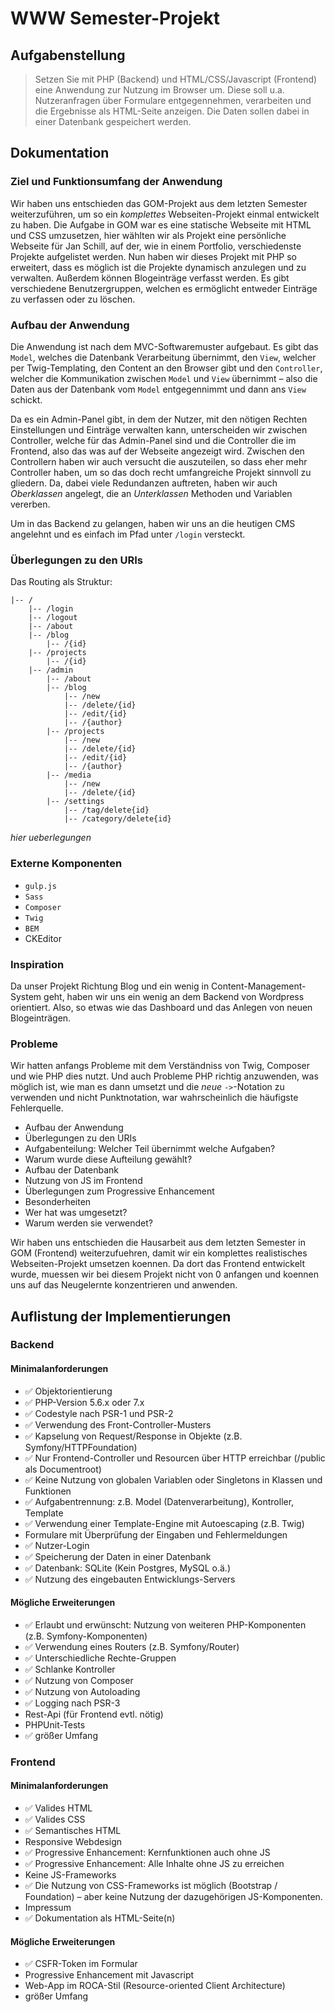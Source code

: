 # WWW Semester-Projekt

## Aufgabenstellung

> Setzen Sie mit PHP (Backend) und HTML/CSS/Javascript (Frontend) eine Anwendung zur Nutzung im Browser um. Diese soll u.a. Nutzeranfragen über Formulare entgegennehmen, verarbeiten und die Ergebnisse als HTML-Seite anzeigen. Die Daten sollen dabei in einer Datenbank gespeichert werden.

## Dokumentation 
### Ziel und Funktionsumfang der Anwendung
Wir haben uns entschieden das GOM-Projekt aus dem letzten Semester weiterzuführen, um so ein _komplettes_ Webseiten-Projekt einmal entwickelt zu haben.
Die Aufgabe in GOM war es eine statische Webseite mit HTML und CSS umzusetzen, hier wählten wir als Projekt eine persönliche Webseite für Jan Schill, auf der, wie in einem Portfolio, verschiedenste Projekte aufgelistet werden.
Nun haben wir dieses Projekt mit PHP so erweitert, dass es möglich ist die Projekte dynamisch anzulegen und zu verwalten. Außerdem können Blogeinträge verfasst werden.
Es gibt verschiedene Benutzergruppen, welchen es ermöglicht entweder Einträge zu verfassen oder zu löschen.

### Aufbau der Anwendung
Die Anwendung ist nach dem MVC-Softwaremuster aufgebaut. Es gibt das `Model`, welches die Datenbank Verarbeitung übernimmt, den `View`, welcher per Twig-Templating, den Content an den Browser gibt und den `Controller`, welcher die Kommunikation zwischen `Model` und `View` übernimmt – also die Daten aus der Datenbank vom `Model` entgegennimmt und dann ans `View` schickt.

Da es ein Admin-Panel gibt, in dem der Nutzer, mit den nötigen Rechten Einstellungen und Einträge verwalten kann, unterscheiden wir zwischen Controller, welche für das Admin-Panel sind und die Controller die im Frontend, also das was auf der Webseite angezeigt wird.
Zwischen den Controllern haben wir auch versucht die auszuteilen, so dass eher mehr Controller haben, um so das doch recht umfangreiche Projekt sinnvoll zu gliedern.
Da, dabei viele Redundanzen auftreten, haben wir auch _Oberklassen_ angelegt, die an _Unterklassen_ Methoden und Variablen vererben.

Um in das Backend zu gelangen, haben wir uns an die heutigen CMS angelehnt und es einfach im Pfad unter `/login` versteckt.

### Überlegungen zu den URIs 
Das Routing als Struktur:
```
|-- /
    |-- /login
    |-- /logout
    |-- /about
    |-- /blog
        |-- /{id}
    |-- /projects
        |-- /{id}
    |-- /admin
        |-- /about
        |-- /blog
            |-- /new
            |-- /delete/{id}
            |-- /edit/{id}
            |-- /{author}
        |-- /projects
            |-- /new
            |-- /delete/{id}
            |-- /edit/{id}
            |-- /{author}        
        |-- /media
            |-- /new
            |-- /delete/{id}
        |-- /settings
            |-- /tag/delete{id}
            |-- /category/delete{id}
```
_hier ueberlegungen_

### Externe Komponenten
- `gulp.js`
- `Sass`
- `Composer`
- `Twig`
- `BEM`
- CKEditor

### Inspiration
Da unser Projekt Richtung Blog und ein wenig in Content-Management-System geht, haben wir uns ein wenig an dem Backend von Wordpress orientiert. 
Also, so etwas wie das Dashboard und das Anlegen von neuen Blogeinträgen.

### Probleme
Wir hatten anfangs Probleme mit dem Verständniss von Twig, Composer und wie PHP dies nutzt.
Und auch Probleme PHP richtig anzuwenden, was möglich ist, wie man es dann umsetzt und die _neue_ `->`-Notation zu verwenden und nicht Punktnotation, war wahrscheinlich die häufigste Fehlerquelle.


- Aufbau der Anwendung
- Überlegungen zu den URIs
- Aufgabenteilung: Welcher Teil übernimmt welche Aufgaben?
- Warum wurde diese Aufteilung gewählt?
- Aufbau der Datenbank
- Nutzung von JS im Frontend
- Überlegungen zum Progressive Enhancement
- Besonderheiten
- Wer hat was umgesetzt?
- Warum werden sie verwendet?

Wir haben uns entschieden die Hausarbeit aus dem letzten Semester in GOM (Frontend) weiterzufuehren, damit wir ein komplettes realistisches Webseiten-Projekt umsetzen koennen. Da dort das Frontend entwickelt wurde, muessen wir bei diesem Projekt nicht von 0 anfangen und koennen uns auf das Neugelernte konzentrieren und anwenden.

## Auflistung der Implementierungen
### Backend
#### Minimalanforderungen
- :white_check_mark: Objektorientierung
- :white_check_mark: PHP-Version 5.6.x oder 7.x
- :white_check_mark: Codestyle nach PSR-1 und PSR-2
- :white_check_mark: Verwendung des Front-Controller-Musters
- :white_check_mark: Kapselung von Request/Response in Objekte (z.B. Symfony/HTTPFoundation)
- :white_check_mark: Nur Frontend-Controller und Resourcen über HTTP erreichbar (/public als Documentroot)
- :white_check_mark: Keine Nutzung von globalen Variablen oder Singletons in Klassen und Funktionen
- :white_check_mark: Aufgabentrennung: z.B. Model (Datenverarbeitung), Kontroller, Template
- :white_check_mark: Verwendung einer Template-Engine mit Autoescaping (z.B. Twig)
- Formulare mit Überprüfung der Eingaben und Fehlermeldungen
- :white_check_mark: Nutzer-Login
- :white_check_mark: Speicherung der Daten in einer Datenbank
- :white_check_mark: Datenbank: SQLite (Kein Postgres, MySQL o.ä.)
- :white_check_mark: Nutzung des eingebauten Entwicklungs-Servers

#### Mögliche Erweiterungen
- :white_check_mark: Erlaubt und erwünscht: Nutzung von weiteren PHP-Komponenten (z.B. Symfony-Komponenten)
- :white_check_mark: Verwendung eines Routers (z.B. Symfony/Router)
- :white_check_mark: Unterschiedliche Rechte-Gruppen
- :white_check_mark: Schlanke Kontroller
- :white_check_mark: Nutzung von Composer
- :white_check_mark: Nutzung von Autoloading
- :white_check_mark: Logging nach PSR-3
- Rest-Api (für Frontend evtl. nötig)
- PHPUnit-Tests
- :white_check_mark: größer Umfang

### Frontend
#### Minimalanforderungen
- :white_check_mark: Valides HTML
- :white_check_mark: Valides CSS
- :white_check_mark: Semantisches HTML
- Responsive Webdesign
- :white_check_mark: Progressive Enhancement: Kernfunktionen auch ohne JS
- :white_check_mark: Progressive Enhancement: Alle Inhalte ohne JS zu erreichen
- Keine JS-Frameworks
- :white_check_mark: Die Nutzung von CSS-Frameworks ist möglich (Bootstrap / Foundation) – aber keine Nutzung der dazugehörigen JS-Komponenten.
- Impressum
- :white_check_mark: Dokumentation als HTML-Seite(n)

#### Mögliche Erweiterungen
- :white_check_mark: CSFR-Token im Formular
- Progressive Enhancement mit Javascript
- Web-App im ROCA-Stil (Resource-oriented Client Architecture)
- größer Umfang
